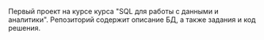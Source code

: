 Первый проект на курсе курса "SQL для работы с данными и аналитики".
Репозиторий содержит описание БД, а также задания и код решения.

